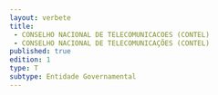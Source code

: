 ```yaml
---
layout: verbete
title:
 - CONSELHO NACIONAL DE TELECOMUNICACOES (CONTEL)
 - CONSELHO NACIONAL DE TELECOMUNICAÇÕES (CONTEL)
published: true
edition: 1  
type: T
subtype: Entidade Governamental
---
```


